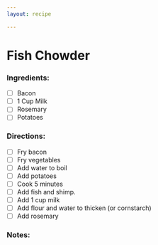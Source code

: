 ```yaml
---
layout: recipe

---
```


# Fish Chowder

### Ingredients:

- [ ] Bacon
- [ ] 1 Cup Milk
- [ ] Rosemary
- [ ] Potatoes

### Directions:

- [ ] Fry bacon
- [ ] Fry vegetables
- [ ] Add water to boil
- [ ] Add potatoes
- [ ] Cook 5 minutes
- [ ] Add fish and shimp.
- [ ] Add 1 cup milk
- [ ] Add flour and water to thicken (or cornstarch)
- [ ] Add rosemary

### Notes:

